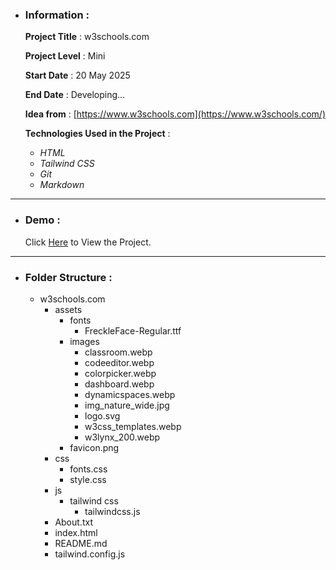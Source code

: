 - ### Information :

  **Project Title** : w3schools.com

  **Project Level** : Mini

  **Start Date** : 20 May 2025

  **End Date** : Developing...

  **Idea from** : [https://www.w3schools.com](https://www.w3schools.com/)

  **Technologies Used in the Project** :

  - _HTML_
  - _Tailwind CSS_
  - _Git_
  - _Markdown_

---

- ### Demo :

  Click [Here](https://hojjatgholamzadeh1997.github.io/w3schools.com/) to View the Project.

---

- ### Folder Structure :

  - w3schools.com
    - assets
      - fonts
        - FreckleFace-Regular.ttf
      - images
        - classroom.webp
        - codeeditor.webp
        - colorpicker.webp
        - dashboard.webp
        - dynamicspaces.webp
        - img_nature_wide.jpg
        - logo.svg
        - w3css_templates.webp
        - w3lynx_200.webp
      - favicon.png
    - css
      - fonts.css
      - style.css
    - js
      - tailwind css
        - tailwindcss.js
    - About.txt
    - index.html
    - README.md
    - tailwind.config.js
